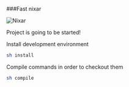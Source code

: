 ###Fast nixar

![Nixar](http://res.cloudinary.com/nixar-work/image/upload/v1447903516/wordle_t36ubv.png)

Project is going to be started!


Install development environment

```sh
sh install
```

Compile commands in order to checkout them

```sh
sh compile
```



